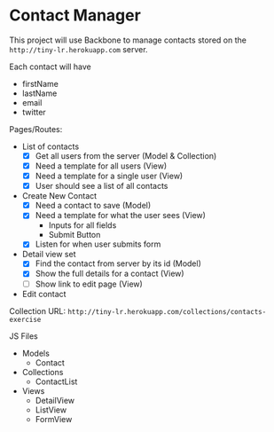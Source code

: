 # Contact Manager

This project will use Backbone to manage contacts stored on the `http://tiny-lr.herokuapp.com` server.

Each contact will have
* firstName
* lastName
* email
* twitter

Pages/Routes:

* List of contacts
  - [X] Get all users from the server (Model & Collection)
  - [X] Need a template for all users (View)
  - [X] Need a template for a single user (View)
  - [X] User should see a list of all contacts
* Create New Contact
  - [X] Need a contact to save (Model)
  - [X] Need a template for what the user sees (View)
    * Inputs for all fields
    * Submit Button
  - [X] Listen for when user submits form
* Detail view
  set
  - [X] Find the contact from server by its id (Model)
  - [X] Show the full details for a contact (View)
  - [ ] Show link to edit page (View)
* Edit contact

Collection URL: `http://tiny-lr.herokuapp.com/collections/contacts-exercise`

JS Files

* Models
  * Contact
* Collections
  * ContactList
* Views
  * DetailView
  * ListView
  * FormView
